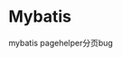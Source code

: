 


# Mybatis  
mybatis pagehelper分页bug  

<!--
慎用Mybatis分页插件PageHelper！
https://www.jianshu.com/p/88d1eca40271
-->


